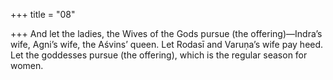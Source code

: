 +++
title = "08"

+++
And let the ladies, the Wives of the Gods pursue (the offering)—Indra’s  wife, Agni’s wife, the Aśvins’ queen.
Let Rodasī and Varuṇa’s wife pay heed. Let the goddesses pursue (the  offering), which is the regular season for women.